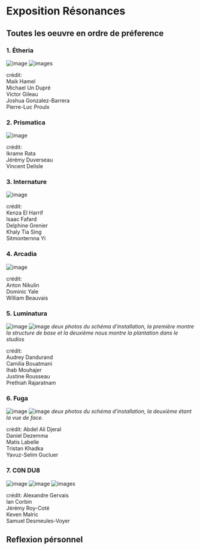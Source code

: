 # Exposition Résonances

## Toutes les oeuvre en ordre de préference

### 1. Étheria

![image](/TIM_resonance/medias/croquis/plantation_etheria_nouveau.jpg)
![images](/TIM_resonance/medias/etheria_installation02.jpg)



crédit:  
Maik Hamel  
Michael Un Dupré  
Victor Gileau  
Joshua Gonzalez-Barrera  
Pierre-Luc Proulx  

### 2. Prismatica

![image](/TIM_resonance/medias/croquis/plantation_prisma.jpg)

crédit:  
Ikrame Rata  
Jérémy Duverseau  
Vincent Delisle  


### 3. Internature

![image](/TIM_resonance/medias/croquis/plantation_internature.jpg)

crédit:  
Kenza El Harrif  
Isaac Fafard  
Delphine Grenier  
Khaly Tia Sing  
Sitmonternna Yi  


### 4. Arcadia

![image](/TIM_resonance/medias/croquis/plantation_arcadia.png)

crédit:  
Anton Nikulin  
Dominic Yale  
William Beauvais  


### 5. Luminatura
![image](/TIM_resonance/medias/croquis/plantation_luminatura.jpg)
![image](/TIM_resonance/medias/croquis/plantation_luminatura_studio.png)
*deux photos du schéma d'installation, la première montre la structure de base et la deuxième nous montre la plantation dans le studios*


crédit:  
Audrey Dandurand  
Camilia Bouatmani  
Ihab Mouhajer  
Justine Rousseau  
Prethiah Rajaratnam  


### 6. Fuga

![image](/TIM_resonance/medias/croquis/plantation_fuga.png)
![image](/TIM_resonance/medias/croquis/plantation_fuga_face.png)
*deux photos du schéma d'installation, la deuxième étant la vue de face.*

crédit:
Abdel Ali Djeral  
Daniel Dezemma  
Matis Labelle  
Tristan Khadka  
Yavuz-Selim Gucluer  


### 7. C0N DU8


![image](/TIM_resonance/medias/croquis/plantation_c0ndu8.png)
![image](/TIM_resonance/medias/c0n-du8_installation.jpg)
![images](/TIM_resonance/medias/c0n-du8_installation_ecran.jpg)

crédit:
Alexandre Gervais  
Ian Corbin  
Jérémy Roy-Coté  
Keven Malric  
Samuel Desmeules-Voyer  


## Reflexion pérsonnel
